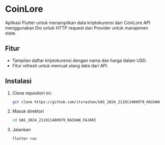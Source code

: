 # CoinLore

Aplikasi Flutter untuk menampilkan data kriptokurensi dari CoinLore API menggunakan Dio untuk HTTP request dan Provider untuk manajemen state.

## Fitur

- Tampilan daftar kriptokurensi dengan nama dan harga dalam USD.
- Fitur refresh untuk memuat ulang data dari API.

## Instalasi

1. Clone repositori ini:
   ```bash
   git clone https://github.com/itsraihan/UAS_2024_211011400979_RAIHAN_FAJARI.git

2. Masuk direktori
    ```bash
    cd UAS_2024_211011400979_RAIHAN_FAJARI

3. Jalankan 
    ```bash
    flutter run
